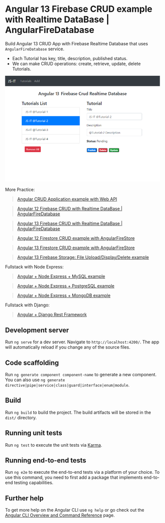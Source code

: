 # Angular 13 Firebase CRUD example with Realtime DataBase | AngularFireDatabase

Build Angular 13 CRUD App with Firebase Realtime Database that uses `AngularFireDatabase` service.

- Each Tutorial has key, title, description, published status.
- We can make CRUD operations: create, retrieve, update, delete Tutorials.

![angular-13-firebase-crud-realtime-database](angular-13-firebase-crud-realtime-database.png)

More Practice:
> [Angular CRUD Application example with Web API](https://github.com/JS-IT/angular-13-crud-example/)

> [Angular 12 Firebase CRUD with Realtime DataBase | AngularFireDatabase](https://github.com/JS-IT/angular-12-firebase-crud/)

> [Angular 13 Firebase CRUD with Realtime DataBase | AngularFireDatabase](https://github.com/JS-IT/angular-13-firebase-crud/)

> [Angular 12 Firestore CRUD example with AngularFireStore](https://github.com/JS-IT/angular-12-firestore-crud/)

> [Angular 13 Firestore CRUD example with AngularFireStore](https://github.com/JS-IT/angular-13-firestore-crud/)

> [Angular 13 Firebase Storage: File Upload/Display/Delete example](https://github.com/JS-IT/angular-13-file-upload-firebase-storage/)

Fullstack with Node Express:
> [Angular + Node Express + MySQL example](https://github.com/JS-IT/nodejs-express-mysql/)

> [Angular + Node Express + PostgreSQL example](https://github.com/JS-IT/node-express-postgresql/)

> [Angular + Node Express + MongoDB example](https://github.com/JS-IT/node-express-mongodb/)

Fullstack with Django:

> [Angular + Django Rest Framework](https://github.com/JS-IT/django-crud-rest-framework/)

## Development server

Run `ng serve` for a dev server. Navigate to `http://localhost:4200/`. The app will automatically reload if you change any of the source files.

## Code scaffolding

Run `ng generate component component-name` to generate a new component. You can also use `ng generate directive|pipe|service|class|guard|interface|enum|module`.

## Build

Run `ng build` to build the project. The build artifacts will be stored in the `dist/` directory.

## Running unit tests

Run `ng test` to execute the unit tests via [Karma](https://karma-runner.github.io).

## Running end-to-end tests

Run `ng e2e` to execute the end-to-end tests via a platform of your choice. To use this command, you need to first add a package that implements end-to-end testing capabilities.

## Further help

To get more help on the Angular CLI use `ng help` or go check out the [Angular CLI Overview and Command Reference](https://angular.io/cli) page.

